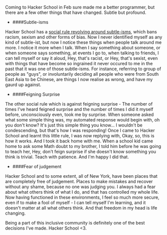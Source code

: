 <!-- 
.. title: Subtle Changes after Hacker School
.. slug: subtle-changes-after-hacker-school
.. date: 2014-08-19 10:52:42 UTC-04:00
.. tags: Hacker School, community 
.. link: 
.. description: 
.. type: text
.. author: Madhumitha Viswanathan
-->


Coming to Hacker School in Feb sure made me a better programmer, but there are a few other things that have changed. Subtle but profound.

* ####Subtle-isms

Hacker School has a [social rule revolving around subtle-isms](https://www.hackerschool.com/blog/38-subtle-isms-at-hacker-school), which bans racism, sexism and other forms of bias. Now I never identified myself as any kind of subtle-ist, but now I notice these things when people talk around me more. I notice it more when I talk. When I say something about someone, or when someone says something, at events I go to, when talking to friends, I can tell myself or say it aloud, Hey, that's racist, or Hey, that's sexist, even with things that have become so ingrained it never occured to me in the past that it was one of those subtle-isms. For instance, referring to group of people as "guys", or involuntarily deciding all people who were from South East Asia to be Chinese, are things I now realise as wrong, and have my gaurd up against.

* ####Feigning Surprise

The other social rule which is against feigning surprise - The number of times I've heard feigned surprise and the number of times I did it myself before, unconsciously even, took me by surprise. When someone asked what some simple thing was, my automated response would begin with, oh you don't know? It's just this simple thing you know... I wouldn't be condescending, but that's how I was responding! Once I came to Hacker School and learnt this little rule, I was now replying with, Okay, so, this is how it works. And I took it back home with me. When a school kid came home to ask some Math doubt to my brother, I told him before he was going to teach her, Hey, don't feign surprise if she doesn't know something you think is trivial. Teach with patience. And I'm happy I did that.

* ####Fear of judgement

Hacker School and to some extent, all of New York, have been places that are completely free of judgement. Places to make mistakes and recover without any shame, because no one was judging you. I always had a fear about what others think of what I do, and that has controlled my whole life. Now having functioned in these environments, I feel so much more secure, even if to make a fool of myself - I can tell myself I'm learning, and it doesn't matter at all what others think. And that freedom in my head is life changing.


Being a part of this inclusive community is definitely one of the best decisions I've made. Hacker School <3. 
